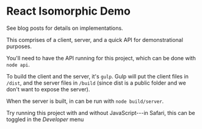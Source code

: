 # React Isomorphic Demo

See blog posts for details on implementations.

This comprises of a client, server, and a quick API for demonstrational purposes.

You'll need to have the API running for this project, which can be done with `node api`.

To build the client and the server, it's `gulp`. Gulp will put the client files in `/dist`, and the
server files in `/build` (since dist is a public folder and we don't want to expose the server).

When the server is built, in can be run with `node build/server`.

Try running this project with and without JavaScript---in Safari, this can be toggled in the
*Developer* menu
